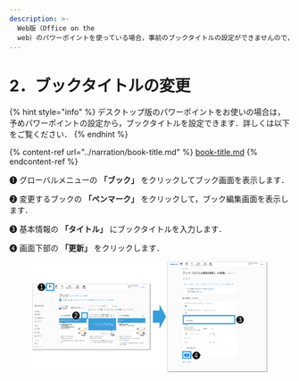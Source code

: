```yaml
---
description: >-
  Web版（Office on the
  web）のパワーポイントを使っている場合，事前のブックタイトルの設定ができませんので，CHiBi-CHiLOの画面で，ブックタイトルを変更します．
---
```


# 2．ブックタイトルの変更

{% hint style="info" %}
デスクトップ版のパワーポイントをお使いの場合は，予めパワーポイントの設定から，ブックタイトルを設定できます．詳しくは以下をご覧ください．
{% endhint %}

{% content-ref url="../narration/book-title.md" %}
[book-title.md](../narration/book-title.md)
{% endcontent-ref %}

❶ グローバルメニューの **「ブック」** をクリックしてブック画面を表示します．

❷ 変更するブックの **「ペンマーク」** をクリックして，ブック編集画面を表示します．

❸ 基本情報の **「タイトル」** にブックタイトルを入力します．

❹ 画面下部の **「更新」** をクリックします．

<figure><img src="../.gitbook/assets/image (7).png" alt=""><figcaption></figcaption></figure>
